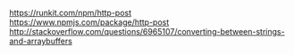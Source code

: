 https://runkit.com/npm/http-post  
https://www.npmjs.com/package/http-post  
http://stackoverflow.com/questions/6965107/converting-between-strings-and-arraybuffers  
